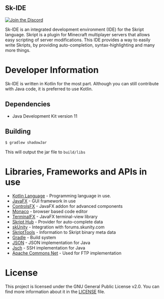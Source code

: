 Sk-IDE
------
[![Join the Discord](https://discordapp.com/api/guilds/324602899839844352/widget.png?style=shield)](https://discord.io/sk-ide)

Sk-IDE is an integrated development environment (IDE) for the Skript language. Skript is a plugin for Minecraft multiplayer servers that allows easy scripting of server modifications. 
This IDE provides a way to easily write Skripts, by providing auto-completion, syntax-highlighting and many more things.

# Developer Information
Sk-IDE is written in Kotlin for the most part. Although you can still contribute with Java code, it is preferred to use Kotlin.

## Dependencies
 - Java Development Kit version 11

## Building
```sh
$ gradlew shadowJar
```
This will output the jar file to `build/libs`

# Libraries, Frameworks and APIs in use
 - [Kotlin Language](http://kotlinlang.org/) - Programming language in use.
 - [JavaFX](http://www.oracle.com/technetwork/java/javase/overview/javafx-overview-2158620.html) - GUI framework in use
 - [ControlsFX](http://fxexperience.com/controlsfx/) - JavaFX addon for advanced components 
 - [Monaco](https://microsoft.github.io/monaco-editor/) - browser based code editor
 - [TerminalFX](https://github.com/javaterminal/TerminalFX) - JavaFX terminal-view library
 - [Skript Hub](http://skripthub.net/) - Provider for auto-complete data
 - [skUnity](http://skunity.com/) - Integration with forums.skunity.com
 - [SkriptTools](https://skripttools.net/) - Information to Skript binary meta data
 - [Gradle](https://gradle.org/) - Build system
 - [JSON](https://www.json.org/json-en.html) - JSON implementation for Java
 - [Jsch](http://www.jcraft.com/jsch/) - SSH implementation for Java
 - [Apache Commons Net](https://commons.apache.org/proper/commons-net/) - Used for FTP implementation

# License
This project is licensed under the GNU General Public License v2.0. You can find more information about it in the [LICENSE](LICENSE) file.
